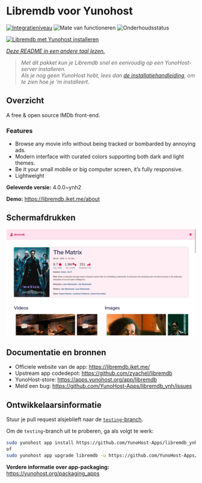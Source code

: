 <!--
NB: Deze README is automatisch gegenereerd door <https://github.com/YunoHost/apps/tree/master/tools/readme_generator>
Hij mag NIET handmatig aangepast worden.
-->

# Libremdb voor Yunohost

[![Integratieniveau](https://dash.yunohost.org/integration/libremdb.svg)](https://ci-apps.yunohost.org/ci/apps/libremdb/) ![Mate van functioneren](https://ci-apps.yunohost.org/ci/badges/libremdb.status.svg) ![Onderhoudsstatus](https://ci-apps.yunohost.org/ci/badges/libremdb.maintain.svg)

[![Libremdb met Yunohost installeren](https://install-app.yunohost.org/install-with-yunohost.svg)](https://install-app.yunohost.org/?app=libremdb)

*[Deze README in een andere taal lezen.](./ALL_README.md)*

> *Met dit pakket kun je Libremdb snel en eenvoudig op een YunoHost-server installeren.*  
> *Als je nog geen YunoHost hebt, lees dan [de installatiehandleiding](https://yunohost.org/install), om te zien hoe je 'm installeert.*

## Overzicht

A free & open source IMDb front-end.

### Features

- Browse any movie info without being tracked or bombarded by annoying ads.
- Modern interface with curated colors supporting both dark and light themes.
- Be it your small mobile or big computer screen, it’s fully responsive.
- Lightweight



**Geleverde versie:** 4.0.0~ynh2

**Demo:** <https://libremdb.iket.me/about>

## Schermafdrukken

![Schermafdrukken van Libremdb](./doc/screenshots/screenshot.png)

## Documentatie en bronnen

- Officiele website van de app: <https://libremdb.iket.me/>
- Upstream app codedepot: <https://github.com/zyachel/libremdb>
- YunoHost-store: <https://apps.yunohost.org/app/libremdb>
- Meld een bug: <https://github.com/YunoHost-Apps/libremdb_ynh/issues>

## Ontwikkelaarsinformatie

Stuur je pull request alsjeblieft naar de [`testing`-branch](https://github.com/YunoHost-Apps/libremdb_ynh/tree/testing).

Om de `testing`-branch uit te proberen, ga als volgt te werk:

```bash
sudo yunohost app install https://github.com/YunoHost-Apps/libremdb_ynh/tree/testing --debug
of
sudo yunohost app upgrade libremdb -u https://github.com/YunoHost-Apps/libremdb_ynh/tree/testing --debug
```

**Verdere informatie over app-packaging:** <https://yunohost.org/packaging_apps>
